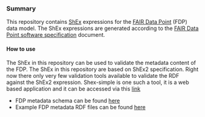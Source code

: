 ### Summary 
This repository contains [ShEx](http://shex.io/) expressions for the [FAIR Data Point](https://github.com/DTL-FAIRData/FAIRDataPoint) (FDP) data model. The ShEx expressions are generated according to the [FAIR Data Point software specification](https://github.com/DTL-FAIRData/FAIRDataPoint/wiki/FAIR-Data-Point-Specification) document.

#### How to use

The ShEx in this repository can be used to validate the metadata content of the FDP. The ShEx in this repository are based on ShEx2 specification. Right now there only very few validation tools available to validate the RDF against the ShEx2 expression. Shex-simple is one such a tool, it is a web based application and it can be accessed via this [link](https://rawgit.com/shexSpec/shex.js/master/doc/shex-simple.html#)   
* FDP metadata schema can be found [here](https://github.com/DTL-FAIRData/MetadataValidation/tree/master/schema) 
* Example FDP metadata RDF files can be found [here](https://github.com/DTL-FAIRData/MetadataValidation/tree/master/example-data)     